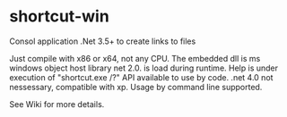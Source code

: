 # shortcut-win
Consol application .Net 3.5+ to create links to files

Just compile with x86 or x64, not any CPU.
The embedded dll is ms windows object host library net 2.0. is load during runtime.
Help is under execution of "shortcut.exe /?"
API available to use by code.
.net 4.0 not nessessary, compatible with xp.
Usage by command line supported.

See Wiki for more details.
